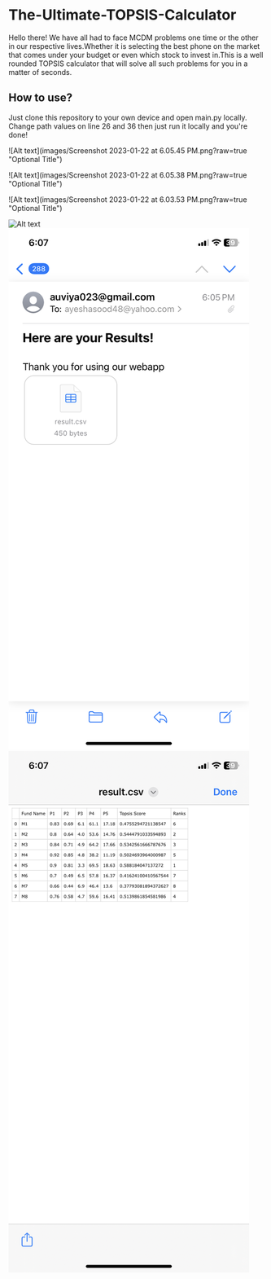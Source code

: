 # The-Ultimate-TOPSIS-Calculator
Hello there! We have all had to face MCDM problems one time or the other in our respective lives.Whether it is selecting the best phone on the market that comes under your budget or even which stock to invest in.This is a well rounded TOPSIS calculator that will solve all such problems for you in a matter of seconds.

## How to use?
Just clone this repository to your own device and open main.py locally.
Change path values on line 26 and 36
then just run it locally
and you're done!

![Alt text](images/Screenshot 2023-01-22 at 6.05.45 PM.png?raw=true "Optional Title")

![Alt text](images/Screenshot 2023-01-22 at 6.05.38 PM.png?raw=true "Optional Title")

![Alt text](images/Screenshot 2023-01-22 at 6.03.53 PM.png?raw=true "Optional Title")

![Alt text](images/IMG_6986.PNG?raw=true "Optional Title")
![Alt text](images/IMG_6987.PNG?raw=true "Optional Title")
![Alt text](images/IMG_6988.PNG?raw=true "Optional Title")


